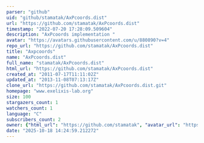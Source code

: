 ```yaml
---
parser: "github"
uid: "github/stamatak/AxPcoords.dist"
url: "https://github.com/stamatak/AxPcoords.dist"
timestamp: "2022-07-20 17:28:09.509604"
description: "AxPcoords implementation "
avatar: "https://avatars.githubusercontent.com/u/880890?v=4"
repo_url: "https://github.com/stamatak/AxPcoords.dist"
title: "Axpcoords"
name: "AxPcoords.dist"
full_name: "stamatak/AxPcoords.dist"
html_url: "https://github.com/stamatak/AxPcoords.dist"
created_at: "2011-07-17T11:11:02Z"
updated_at: "2013-11-08T07:13:17Z"
clone_url: "https://github.com/stamatak/AxPcoords.dist.git"
homepage: "www.exelixis-lab.org"
size: 100
stargazers_count: 1
watchers_count: 1
language: "C"
subscribers_count: 2
owner: {"html_url": "https://github.com/stamatak", "avatar_url": "https://avatars.githubusercontent.com/u/880890?v=4", "login": "stamatak", "type": "User"}
date: "2025-10-18 14:24:59.212272"
---
```


